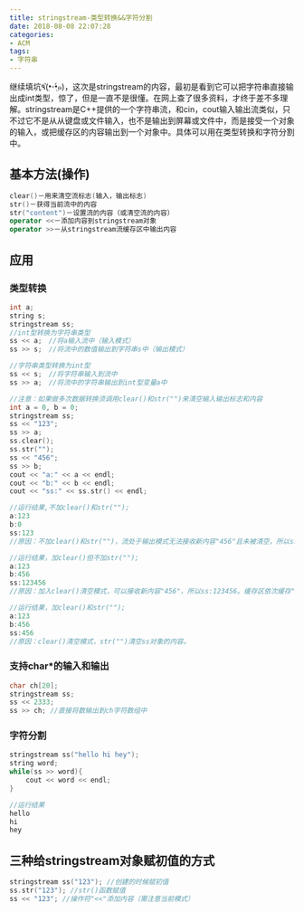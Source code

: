 ```yaml
---
title: stringstream-类型转换&&字符分割
date: 2018-08-08 22:07:28
categories:
- ACM
tags:
- 字符串
---
```

继续填坑٩(•̤̀ᵕ•̤́๑)，这次是stringstream的内容，最初是看到它可以把字符串直接输出成int类型，惊了，但是一直不是很懂。在网上查了很多资料，才终于差不多理解。stringstream是C++提供的一个字符串流，和cin，cout输入输出流类似，只不过它不是从从键盘或文件输入，也不是输出到屏幕或文件中，而是接受一个对象的输入，或把缓存区的内容输出到一个对象中。具体可以用在类型转换和字符分割中。
<!-- more -->
## 基本方法(操作)
```C++
clear()－用来清空流标志(输入，输出标志)
str()－获得当前流中的内容
str("content")－设置流的内容（或清空流的内容）
operator <<－添加内容到stringstream对象
operator >>－从stringstream流缓存区中输出内容
```
## 应用
### 类型转换
```C++
int a;
string s;
stringstream ss;
//int型转换为字符串类型
ss << a;　//将a输入流中（输入模式）
ss >> s;　//将流中的数值输出到字符串s中（输出模式）

//字符串类型转换为int型
ss << s;　//将字符串输入到流中
ss >> a;　//将流中的字符串输出到int型变量a中

//注意：如果做多次数据转换须调用clear()和str("")来清空输入输出标志和内容
int a = 0, b = 0;
stringstream ss;
ss << "123";
ss >> a;
ss.clear();
ss.str("");
ss << "456";
ss >> b;
cout << "a:" << a << endl;
cout << "b:" << b << endl;
cout << "ss:" << ss.str() << endl;

//运行结果,不加clear()和str("");
a:123
b:0
ss:123
//原因：不加clear()和str("")，流处于输出模式无法接收新内容"456"且未被清空，所以ss仍为"123"，又由于缓存区的内容已输出到a中，所以b中无内容。

//运行结果，加clear()但不加str("");
a:123
b:456
ss:123456
//原因：加入clear()清空模式，可以接收新内容"456"，所以ss:123456。缓存区依次缓存"123"，"456"并分别输出到a, b，所以a:123, b:456

//运行结果，加clear()和str("");
a:123
b:456
ss:456
//原因：clear()清空模式，str("")清空ss对象的内容。
```
### 支持char*的输入和输出
```C++
char ch[20];
stringstream ss;
ss << 2333;
ss >> ch; //直接将数输出到ch字符数组中
```
### 字符分割
```C++
stringstream ss("hello hi hey");
string word;
while(ss >> word){
    cout << word << endl;
}

//运行结果
hello
hi
hey

```
## 三种给stringstream对象赋初值的方式
```C++
stringstream ss("123"); //创建的时候赋初值
ss.str("123"); //str()函数赋值
ss << "123"; //操作符"<<"添加内容（需注意当前模式）
```